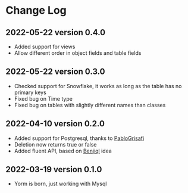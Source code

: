 
# Change Log

## 2022-05-22 version 0.4.0

- Added support for views
- Allow different order in object fields and table fields

## 2022-05-22 version 0.3.0

- Checked support for Snowflake, it works as long as the table has no primary keys
- Fixed bug on Time type
- Fixed bug on tables with slightly different names than classes

## 2022-04-10 version 0.2.0

- Added support for Postgresql, thanks to [PabloGrisafi]
- Deletion now returns true or false
- Added fluent API, based on [Benjiql] idea

## 2022-03-19 version 0.1.0

- Yorm is born, just working with Mysql


[PabloGrisafi]: <https://github.com/pablogrisafi1975>
[Benjiql]: <https://github.com/benjiman/benjiql>

